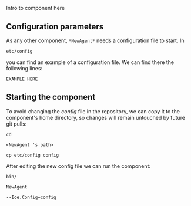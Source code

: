 ```
```
#
``` NewAgent
```
Intro to component here


## Configuration parameters
As any other component,
``` *NewAgent* ```
needs a configuration file to start. In

    etc/config

you can find an example of a configuration file. We can find there the following lines:

    EXAMPLE HERE


## Starting the component
To avoid changing the *config* file in the repository, we can copy it to the component's home directory, so changes will remain untouched by future git pulls:

    cd

``` <NewAgent 's path> ```

    cp etc/config config

After editing the new config file we can run the component:

    bin/

```NewAgent ```

    --Ice.Config=config
